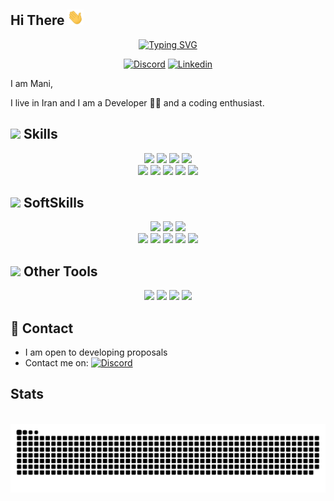 <h2> Hi There <img src="https://raw.githubusercontent.com/ABSphreak/ABSphreak/master/gifs/Hi.gif" height="25px"></h2>
<div align=center>

<p align="center">
  <a href="https://git.io/typing-svg"><img src="https://readme-typing-svg.demolab.com?font=Fira+Code&size=25&pause=1000&color=005780&center=true&vCenter=true&width=435&lines=Software+Developer;Gaming+Enthusiast" alt="Typing SVG" /></a>
</p>
  
  [![Discord](https://dcbadge.limes.pink/api/shield/769925017445335050)](https://discord.com/users/769925017445335050)
  [![Linkedin](https://img.shields.io/badge/Linkedin-Profile-blue?style=for-the-badge&logo=linkedin)](https://www.linkedin.com/in/mani-aghili-62a29235a/)
</div>

I am Mani,

I live in Iran and I am a Developer 👨‍💻 and a coding enthusiast.

## <img src = "https://media2.giphy.com/media/QssGEmpkyEOhBCb7e1/giphy.gif?cid=ecf05e47a0n3gi1bfqntqmob8g9aid1oyj2wr3ds3mg700bl&rid=giphy.gif" width = 28px> Skills
<div align="center">
  <img src="https://skillicons.dev/icons?i=linux&theme=dark" />
  <img src="https://skillicons.dev/icons?i=cs&theme=dark" />
  <img src="https://skillicons.dev/icons?i=nodejs&theme=dark" />
  <img src="https://skillicons.dev/icons?i=js&theme=dark" />

</br>
  <img src="https://skillicons.dev/icons?i=java&theme=dark" />
  <img src="https://skillicons.dev/icons?i=mysql&theme=dark" />
  <img src="https://skillicons.dev/icons?i=mongodb&theme=dark" />
  <img src="https://skillicons.dev/icons?i=nginx&theme=dark" />
  <img src="https://skillicons.dev/icons?i=git&theme=dark" />
<br/>
</div>

## <img src = "https://media2.giphy.com/media/QssGEmpkyEOhBCb7e1/giphy.gif?cid=ecf05e47a0n3gi1bfqntqmob8g9aid1oyj2wr3ds3mg700bl&rid=giphy.gif" width = 28px> SoftSkills
<div align="center">
  <img src="https://skillicons.dev/icons?i=html&theme=dark" />
  <img src="https://skillicons.dev/icons?i=css&theme=dark" />
  <img src="https://skillicons.dev/icons?i=ts&theme=dark" />

</br>
  <img src="https://skillicons.dev/icons?i=docker&theme=dark" />
  <img src="https://skillicons.dev/icons?i=nextjs&theme=dark" />
  <img src="https://skillicons.dev/icons?i=python&theme=dark" />
  <img src="https://skillicons.dev/icons?i=sqlite&theme=dark" />
  <img src="https://skillicons.dev/icons?i=discordjs&theme=dark" />
<br/>
</div>

## <img src = "https://cdn.dribbble.com/userupload/42505250/file/original-2ae2e998e3844b25aa34874c543a34df.gif" width = 34px> Other Tools
<div align="center">
  <img src="https://skillicons.dev/icons?i=pr&theme=dark" />
  <img src="https://skillicons.dev/icons?i=ae&theme=dark" />
  <img src="https://skillicons.dev/icons?i=ps&theme=dark" />
  <img src="https://skillicons.dev/icons?i=ai&theme=dark" />
</div>

## 💬 Contact
- I am open to developing proposals
- Contact me on: [![Discord](https://dcbadge.limes.pink/api/shield/769925017445335050)](https://discord.com/users/769925017445335050)

## Stats
</br>
<img alt="snake eating my contributions" src="https://raw.githubusercontent.com/salesp07/salesp07/output/github-contribution-grid-snake.svg" />
<br/>
